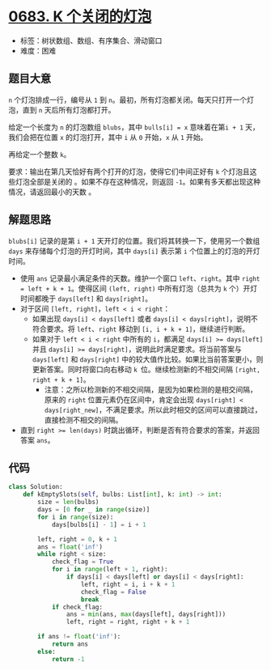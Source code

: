 # [0683. K 个关闭的灯泡](https://leetcode-cn.com/problems/k-empty-slots/)

- 标签：树状数组、数组、有序集合、滑动窗口
- 难度：困难

## 题目大意

`n` 个灯泡排成一行，编号从 `1` 到 `n`。最初，所有灯泡都关闭。每天只打开一个灯泡，直到 `n` 天后所有灯泡都打开。

给定一个长度为 `n` 的灯泡数组 `blubs`，其中 `bulls[i] = x` 意味着在第`i + 1` 天，我们会把在位置 `x` 的灯泡打开，其中 `i` 从 `0` 开始，`x` 从 `1` 开始。

再给定一个整数 `k`。

要求：输出在第几天恰好有两个打开的灯泡，使得它们中间正好有 `k` 个灯泡且这些灯泡全部是关闭的 。如果不存在这种情况，则返回 `-1`。如果有多天都出现这种情况，请返回最小的天数 。

## 解题思路

`blubs[i]` 记录的是第 `i + 1` 天开灯的位置。我们将其转换一下，使用另一个数组 `days` 来存储每个灯泡的开灯时间，其中 `days[i]` 表示第 `i` 个位置上的灯泡的开灯时间。

- 使用 `ans` 记录最小满足条件的天数。维护一个窗口 `left`、`right`。其中 `right = left + k + 1`。使得区间 `(left, right)` 中所有灯泡（总共为 `k` 个）开灯时间都晚于 `days[left]` 和 `days[right]`。
- 对于区间 `[left, right]`，`left < i < right`：
  - 如果出现 `days[i] < days[left]` 或者 `days[i] < days[right]`，说明不符合要求。将 `left`、`right` 移动到 `[i, i + k + 1]`，继续进行判断。
  - 如果对于 `left < i < right` 中所有的 `i`，都满足 `days[i] >= days[left]` 并且 `days[i] >= days[right]`，说明此时满足要求。将当前答案与 `days[left]` 和 `days[right]` 中的较大值作比较。如果比当前答案更小，则更新答案。同时将窗口向右移动 `k `位。继续检测新的不相交间隔 `[right, right + k + 1]`。
    - 注意：之所以检测新的不相交间隔，是因为如果检测的是相交间隔，原来的 `right` 位置元素仍在区间中，肯定会出现 `days[right] < days[right_new]`，不满足要求。所以此时相交的区间可以直接跳过，直接检测不相交的间隔。
- 直到 `right >= len(days)` 时跳出循环，判断是否有符合要求的答案，并返回答案 `ans`。

## 代码

```Python
class Solution:
    def kEmptySlots(self, bulbs: List[int], k: int) -> int:
        size = len(bulbs)
        days = [0 for _ in range(size)]
        for i in range(size):
            days[bulbs[i] - 1] = i + 1

        left, right = 0, k + 1
        ans = float('inf')
        while right < size:
            check_flag = True
            for i in range(left + 1, right):
                if days[i] < days[left] or days[i] < days[right]:
                    left, right = i, i + k + 1
                    check_flag = False
                    break
            if check_flag:
                ans = min(ans, max(days[left], days[right]))
                left, right = right, right + k + 1

        if ans != float('inf'):
            return ans
        else:
            return -1
```

